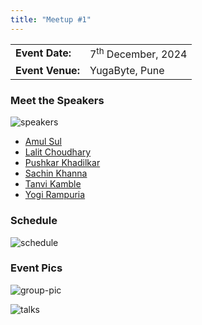 ```yaml
---
title: "Meetup #1"
---
```


|                  |                               |
| ---------------- | ----------------------------- |
| **Event Date:**  | 7<sup>th</sup> December, 2024 |
| **Event Venue:** | YugaByte, Pune                |

### Meet the Speakers

![speakers](/images/meetups/1/speakers.jpeg)

- [Amul Sul](/speakers/amul-sul)
- [Lalit Choudhary](/speakers/lalit-choudhary)
- [Pushkar Khadilkar](/speakers/pushkar-khadilkar)
- [Sachin Khanna](/speakers/sachin-khanna)
- [Tanvi Kamble](/speakers/tanvi-kamble)
- [Yogi Rampuria](/speakers/yogi-rampuria)

### Schedule

![schedule](/images/meetups/1/schedule.jpeg)

### Event Pics

![group-pic](/images/meetups/1/group-pic.jpeg)

![talks](/images/meetups/1/talks.jpeg)
